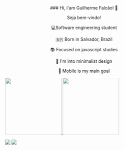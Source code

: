 <div align="center">
### Hi, i'am Guilherme Falcão! 👋
</div>

<div align="center">

 Seja bem-vindo!

</div>
 
<div align="center">
 💻Software engineering student 

 🇧🇷  Born in Salvador, Brazil <br>

 📚 Focused on javascript studies <br>

 🎨 I'm into minimalist design <br>
 
 📱 Mobile is my main goal 
   <p> </p>
 
 </div>

<div>
  <a href="https://github.com/rafaballerini">
  <img height="180em" src="https://github-readme-stats.vercel.app/api?username=rafaballerini&show_icons=true&theme=dracula&include_all_commits=true&count_private=true"/>
  <img height="180em" src="https://github-readme-stats.vercel.app/api/top-langs/?username=rafaballerini&layout=compact&langs_count=7&theme=dracula"/>
</div>

[<img src="https://img.shields.io/badge/linkedin-%230077B5.svg?&style=for-the-badge&logo=linkedin&logoColor=white" />](https://www.linkedin.com/in/guilherme-falcão-580718208/) 
[<img src = "https://img.shields.io/badge/instagram-%23E4405F.svg?&style=for-the-badge&logo=instagram&logoColor=white">](https://www.instagram.com/guilhermefcs_/)


